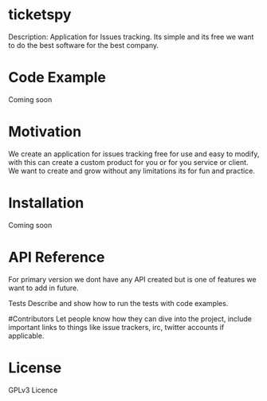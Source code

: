 # ticketspy
Description: Application for Issues tracking. Its simple and its free we want to do the best software for the best company.

# Code Example
Coming soon

# Motivation
We create an application for issues tracking free for use and easy to modify, with this can create a custom product for you or for you service or client. We want to create and grow without any limitations its for fun and practice.

# Installation
Coming soon

# API Reference
For primary version we dont have any API created but is one of features we want to add in future.

Tests
Describe and show how to run the tests with code examples.

#Contributors
Let people know how they can dive into the project, include important links to things like issue trackers, irc, twitter accounts if applicable.

# License
GPLv3 Licence
